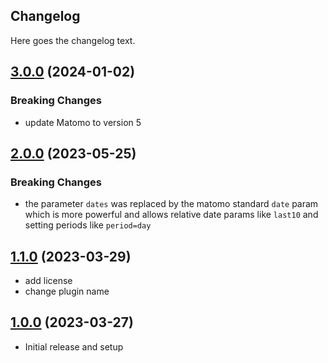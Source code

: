 ## Changelog

Here goes the changelog text.

## [3.0.0](https://github.com/escapio/matomo-events-plugin/compare/v3.0.0...v2.0.0) (2024-01-02)

### Breaking Changes

- update Matomo to version 5

## [2.0.0](https://github.com/escapio/matomo-events-plugin/compare/v1.1.0...v2.0.0) (2023-05-25) 

### Breaking Changes

- the parameter `dates` was replaced by the matomo standard `date` param which is more powerful and allows relative 
  date params like `last10` and setting periods like `period=day`

## [1.1.0](https://github.com/escapio/matomo-events-plugin/compare/v1.0.0...v1.1.0) (2023-03-29) 

- add license
- change plugin name

## [1.0.0](https://github.com/escapio/matomo-events-plugin/compare/0.0.0...v1.0.0) (2023-03-27) 

- Initial release and setup
